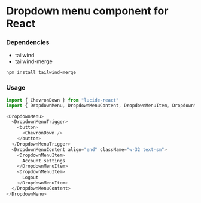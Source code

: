 # Dropdown menu component for React

### Dependencies

- tailwind
- tailwind-merge

```
npm install tailwind-merge
```

### Usage

```typescript
import { ChevronDown } from "lucide-react"
import { DropdownMenu, DropdownMenuContent, DropdownMenuItem, DropdownMenuTrigger } from "@/components/dropdown-menu"

<DropdownMenu>
  <DropdownMenuTrigger>
    <button>
      <ChevronDown />
    </button>
  </DropdownMenuTrigger>
  <DropdownMenuContent align="end" className="w-32 text-sm">
    <DropdownMenuItem>
      Account settings
    </DropdownMenuItem>
    <DropdownMenuItem>
      Logout
    </DropdownMenuItem>
  </DropdownMenuContent>
</DropdownMenu>
```
